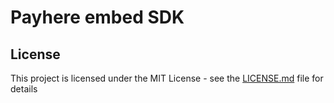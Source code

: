 # Payhere embed SDK

## License

This project is licensed under the MIT License - see the [LICENSE.md](LICENSE.md) file for details
